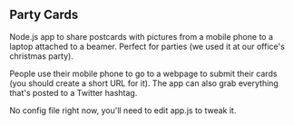 Party Cards
-----------

Node.js app to share postcards with pictures from a mobile phone to a laptop
attached to a beamer. Perfect for parties (we used it at our office's christmas
party).

People use their mobile phone to go to a webpage to submit their cards (you
should create a short URL for it). The app can also grab everything that's
posted to a Twitter hashtag.

No config file right now, you'll need to edit app.js to tweak it.
